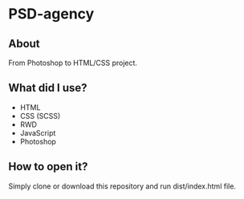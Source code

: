 # PSD-agency

## About

From Photoshop to HTML/CSS project.

## What did I use?

* HTML
* CSS (SCSS)
* RWD
* JavaScript
* Photoshop


## How to open it?

Simply clone or download this repository and run dist/index.html file.

